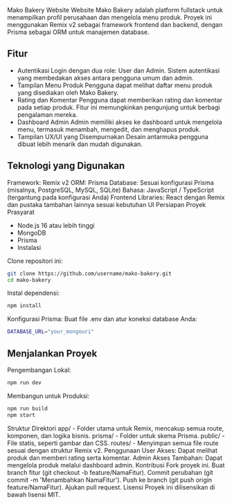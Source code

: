 Mako Bakery Website
Website Mako Bakery adalah platform fullstack untuk menampilkan profil perusahaan dan mengelola menu produk. Proyek ini menggunakan Remix v2 sebagai framework frontend dan backend, dengan Prisma sebagai ORM untuk manajemen database.

## Fitur
- Autentikasi
Login dengan dua role: User dan Admin.
Sistem autentikasi yang membedakan akses antara pengguna umum dan admin.
- Tampilan Menu Produk
Pengguna dapat melihat daftar menu produk yang disediakan oleh Mako Bakery.
- Rating dan Komentar
Pengguna dapat memberikan rating dan komentar pada setiap produk. Fitur ini memungkinkan pengunjung untuk berbagi pengalaman mereka.
- Dashboard Admin
Admin memiliki akses ke dashboard untuk mengelola menu, termasuk menambah, mengedit, dan menghapus produk.
- Tampilan UX/UI yang Disempurnakan
Desain antarmuka pengguna dibuat lebih menarik dan mudah digunakan.
## Teknologi yang Digunakan
Framework: Remix v2
ORM: Prisma
Database: Sesuai konfigurasi Prisma (misalnya, PostgreSQL, MySQL, SQLite)
Bahasa: JavaScript / TypeScript (tergantung pada konfigurasi Anda)
Frontend Libraries: React dengan Remix dan pustaka tambahan lainnya sesuai kebutuhan UI
Persiapan Proyek
Prasyarat
- Node.js 16 atau lebih tinggi
- MongoDB
- Prisma
- Instalasi

Clone repositori ini:

```bash
git clone https://github.com/username/mako-bakery.git
cd mako-bakery
```
Instal dependensi:
```bash
npm install
```
Konfigurasi Prisma:
Buat file .env dan atur koneksi database Anda:
```bash
DATABASE_URL="your_mongouri"
```

## Menjalankan Proyek
Pengembangan Lokal:

```bash
npm run dev
```
Membangun untuk Produksi:
```bash
npm run build
npm start
```

Struktur Direktori
app/ - Folder utama untuk Remix, mencakup semua route, komponen, dan logika bisnis.
prisma/ - Folder untuk skema Prisma.
public/ - File statis, seperti gambar dan CSS.
routes/ - Menyimpan semua file route sesuai dengan struktur Remix v2.
Penggunaan
User
Akses: Dapat melihat produk dan memberi rating serta komentar.
Admin
Akses Tambahan: Dapat mengelola produk melalui dashboard admin.
Kontribusi
Fork proyek ini.
Buat branch fitur (git checkout -b feature/NamaFitur).
Commit perubahan (git commit -m 'Menambahkan NamaFitur').
Push ke branch (git push origin feature/NamaFitur).
Ajukan pull request.
Lisensi
Proyek ini dilisensikan di bawah lisensi MIT.
